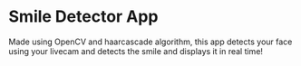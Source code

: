 # Smile Detector App

Made using OpenCV and haarcascade algorithm, this app detects your face using your livecam and detects the smile and displays it in real time!
